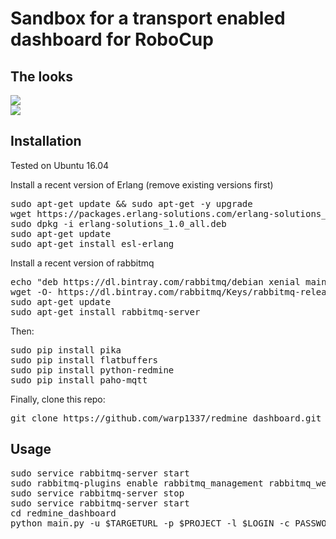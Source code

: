 # Sandbox for a transport enabled dashboard for RoboCup

## The looks

<img src="https://github.com/warp1337/robocup_dashboard/raw/master/screen_1.jpg"/>
<br/>
<img src="https://github.com/warp1337/robocup_dashboard/raw/master/screen_2.jpg"/>

## Installation

Tested on Ubuntu 16.04

Install a recent version of Erlang (remove existing versions first)

<pre>
sudo apt-get update && sudo apt-get -y upgrade
wget https://packages.erlang-solutions.com/erlang-solutions_1.0_all.deb
sudo dpkg -i erlang-solutions_1.0_all.deb
sudo apt-get update
sudo apt-get install esl-erlang
</pre>

Install a recent version of rabbitmq

<pre>
echo "deb https://dl.bintray.com/rabbitmq/debian xenial main" | sudo tee /etc/apt/sources.list.d/bintray.rabbitmq.list
wget -O- https://dl.bintray.com/rabbitmq/Keys/rabbitmq-release-signing-key.asc | sudo apt-key add -
sudo apt-get update
sudo apt-get install rabbitmq-server
</pre>

Then:

<pre>
sudo pip install pika
sudo pip install flatbuffers
sudo pip install python-redmine
sudo pip install paho-mqtt
</pre>

Finally, clone this repo:

<pre>
git clone https://github.com/warp1337/redmine_dashboard.git
</pre>

## Usage

<pre>
sudo service rabbitmq-server start
sudo rabbitmq-plugins enable rabbitmq_management rabbitmq_web_mqtt rabbitmq_mqtt
sudo service rabbitmq-server stop
sudo service rabbitmq-server start
cd redmine_dashboard
python main.py -u $TARGETURL -p $PROJECT -l $LOGIN -c PASSWORD
</pre>
